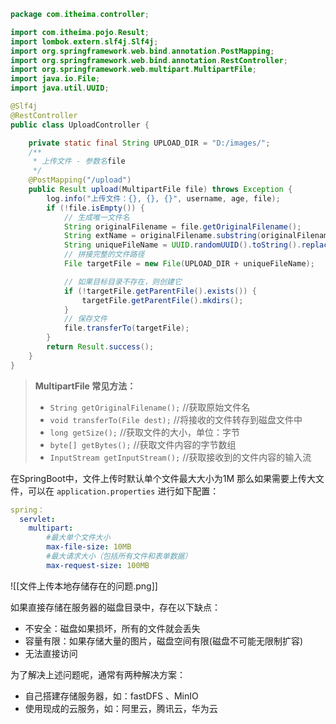 ```Java
package com.itheima.controller;

import com.itheima.pojo.Result;
import lombok.extern.slf4j.Slf4j;
import org.springframework.web.bind.annotation.PostMapping;
import org.springframework.web.bind.annotation.RestController;
import org.springframework.web.multipart.MultipartFile;
import java.io.File;
import java.util.UUID;

@Slf4j
@RestController
public class UploadController {

    private static final String UPLOAD_DIR = "D:/images/";
    /**
     * 上传文件 - 参数名file
     */
    @PostMapping("/upload")
    public Result upload(MultipartFile file) throws Exception {
        log.info("上传文件：{}, {}, {}", username, age, file);
        if (!file.isEmpty()) {
            // 生成唯一文件名
            String originalFilename = file.getOriginalFilename();
            String extName = originalFilename.substring(originalFilename.lastIndexOf("."));
            String uniqueFileName = UUID.randomUUID().toString().replace("-", "") + extName;
            // 拼接完整的文件路径
            File targetFile = new File(UPLOAD_DIR + uniqueFileName);

            // 如果目标目录不存在，则创建它
            if (!targetFile.getParentFile().exists()) {
                targetFile.getParentFile().mkdirs();
            }
            // 保存文件
            file.transferTo(targetFile);
        }
        return Result.success();
    }
}
```


> **MultipartFile 常见方法：**
> - `String getOriginalFilename();` //获取原始文件名
> - `void transferTo(File dest);` //将接收的文件转存到磁盘文件中
> - `long getSize();` //获取文件的大小，单位：字节
> - `byte[] getBytes();` //获取文件内容的字节数组
> - `InputStream getInputStream();` //获取接收到的文件内容的输入流


在SpringBoot中，文件上传时默认单个文件最大大小为1M
那么如果需要上传大文件，可以在 `application.properties` 进行如下配置：
```YAML
spring：
  servlet:
    multipart:
		#最大单个文件大小  
		max-file-size: 10MB  
		#最大请求大小（包括所有文件和表单数据）  
		max-request-size: 100MB
```

![[文件上传本地存储存在的问题.png]]

如果直接存储在服务器的磁盘目录中，存在以下缺点：
- 不安全：磁盘如果损坏，所有的文件就会丢失
- 容量有限：如果存储大量的图片，磁盘空间有限(磁盘不可能无限制扩容)
- 无法直接访问

为了解决上述问题呢，通常有两种解决方案：
- 自己搭建存储服务器，如：fastDFS 、MinIO
- 使用现成的云服务，如：阿里云，腾讯云，华为云